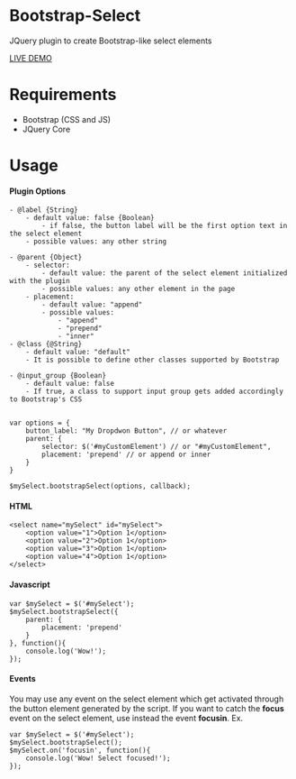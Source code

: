 Bootstrap-Select
================

JQuery plugin to create Bootstrap-like select elements

[LIVE DEMO](http://jsfiddle.net/WgCN9/)

# Requirements
- Bootstrap (CSS and JS)
- JQuery Core

# Usage

#### Plugin Options
	
	- @label {String}
		- default value: false {Boolean}
			- if false, the button label will be the first option text in the select element
		- possible values: any other string
		
	- @parent {Object}
		- selector:
			- default value: the parent of the select element initialized with the plugin
			- possible values: any other element in the page
		- placement:
			- default value: "append"
			- possible values:
				- "append"
				- "prepend"
				- "inner"
	- @class {@String}
		- default value: "default"
		- It is possible to define other classes supported by Bootstrap

	- @input_group {Boolean}
		- default value: false
		- If true, a class to support input group gets added accordingly to Bootstrap's CSS


	var options = {
		button_label: "My Dropdwon Button", // or whatever
		parent: {
			selector: $('#myCustomElement') // or "#myCustomElement",
			placement: 'prepend' // or append or inner
		}
	}
	
	$mySelect.bootstrapSelect(options, callback);

#### HTML
	
	<select name="mySelect" id="mySelect">
		<option value="1">Option 1</option>
		<option value="2">Option 1</option>
		<option value="3">Option 1</option>
		<option value="4">Option 1</option>
	</select>

#### Javascript

	var $mySelect = $('#mySelect');
	$mySelect.bootstrapSelect({
		parent: {
			placement: 'prepend'
		}
	}, function(){
		console.log('Wow!');
	});

#### Events
You may use any event on the select element which get activated through the button element generated by the script.
If you want to catch the **focus** event on the select element, use instead the event **focusin**.
Ex.

	var $mySelect = $('#mySelect');
	$mySelect.bootstrapSelect();
	$mySelect.on('focusin', function(){
		console.log('Wow! Select focused!');	
	});

